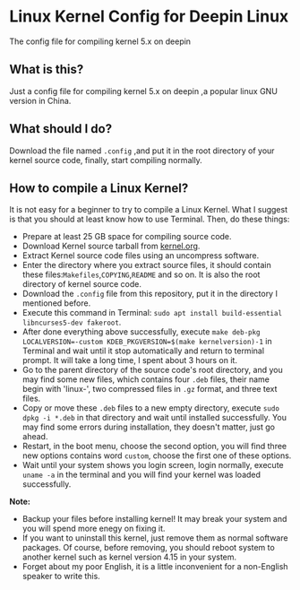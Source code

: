 # Linux Kernel Config for Deepin Linux
The config file for compiling kernel 5.x on deepin
## What is this?
Just a config file for compiling kernel 5.x on deepin ,a popular linux GNU version in China.
## What should I do?
Download the file named `.config` ,and put it in the root directory of your kernel source code, finally, start compiling normally.
## How to compile a Linux Kernel?
It is not easy for a beginner to try to compile a Linux Kernel. What I suggest is that you should at least know how to use Terminal. Then, do these things:  
- Prepare at least 25 GB space for compiling source code.
- Download Kernel source tarball from [kernel.org](https://kernel.org).
- Extract Kernel source code files using an uncompress software.
- Enter the directory where you extract source files, it should contain these files:`Makefiles`,`COPYING`,`README` and so on. It is also the root directory of kernel source code.
- Download the `.config` file from this repository, put it in the directory I mentioned before.
- Execute this command in Terminal: `sudo apt install build-essential libncurses5-dev fakeroot`.
- After done everything above successfully, execute `make deb-pkg LOCALVERSION=-custom KDEB_PKGVERSION=$(make kernelversion)-1` in Terminal and wait until it stop automatically and return to terminal prompt. It will take a long time, I spent about 3 hours on it.
- Go to the parent directory of the source code's root directory, and you may find some new files, which contains four `.deb` files, their name begin with 'linux-', two compressed files in `.gz` format, and three text files.
- Copy or move these `.deb` files to a new empty directory, execute `sudo dpkg -i *.deb` in that directory and wait until installed successfully. You may find some errors during installation, they doesn't matter, just go ahead.
- Restart, in the boot menu, choose the second option, you will find three new options contains word `custom`, choose the first one of these options.
- Wait until your system shows you login screen, login normally, execute `uname -a` in the terminal and you will find your kernel was loaded successfully.  

**Note:**  
- Backup your files before installing kernel! It may break your system and you will spend more enegy on fixing it.
- If you want to uninstall this kernel, just remove them as normal software packages. Of course, before removing, you should reboot system to another kernel such as kernel version 4.15 in your system.
- Forget about my poor English, it is a little inconvenient for a non-English speaker to write this.
